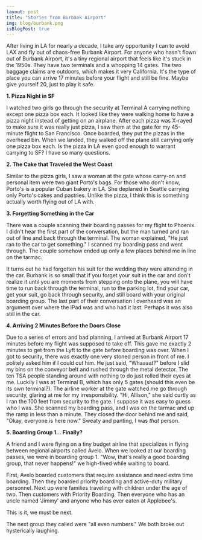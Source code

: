 ```yaml
---
layout: post
title: "Stories from Burbank Airport"
img: blog/burbank.png
isBlogPost: true
---
```


After living in LA for nearly a decade, I take any opportunity I can to avoid LAX and fly out of chaos-free Burbank Airport. For anyone who hasn't flown out of Burbank Airport, it's a tiny regional airport that feels like it's stuck in the 1950s. They have two terminals and a whopping 14 gates. The two baggage claims are outdoors, which makes it very California. It's the type of place you can arrive 17 minutes before your flight and still be fine. Maybe give yourself 20, just to play it safe.

**1. Pizza Night in SF**

I watched two girls go through the security at Terminal A carrying nothing except one pizza box each. It looked like they were walking home to have a pizza night instead of getting on an airplane. After each pizza was X-rayed to make sure it was really just pizza, I saw them at the gate for my 45-minute flight to San Francisco. Once boarded, they put the pizzas in the overhead bin. When we landed, they walked off the plane still carrying only one pizza box each. Is the pizza in LA even good enough to warrant carrying to SF? I have so many questions.

**2. The Cake that Traveled the West Coast**

Similar to the pizza girls, I saw a woman at the gate whose carry-on and personal item were two giant Porto's bags. For those who don't know, Porto's is a popular Cuban bakery in LA. She deplaned in Seattle carrying only Porto's cakes and pastries. Unlike the pizza, I think this is something actually worth flying out of LA with.

**3. Forgetting Something in the Car**

There was a couple scanning their boarding passes for my flight to Phoenix. I didn't hear the first part of the conversation, but the man turned and ran out of line and back through the terminal. The woman explained, "He just ran to the car to get something." I scanned my boarding pass and went through. The couple somehow ended up only a few places behind me in line on the tarmac. 

It turns out he had forgotten his suit for the wedding they were attending in the car. Burbank is so small that if you forget your suit in the car and don't realize it until you are moments from stepping onto the plane, you will have time to run back through the terminal, run to the parking lot, find your car, get your suit, go back through security, and still board with your original boarding group. The last part of their conversation I overheard was an argument over where the iPad was and who had it last. Perhaps it was also still in the car.

**4. Arriving 2 Minutes Before the Doors Close**

Due to a series of errors and bad planning, I arrived at Burbank Airport 17 minutes before my flight was supposed to take off. This gave me exactly 2 minutes to get from the Lyft to the gate before boarding was over. When I got to security, there was exactly one very stoned person in front of me. I politely asked him if I could cut him. He just said, "Whaaaat?" before I slid my bins on the conveyor belt and rushed through the metal detector. The ten TSA people standing around with nothing to do just rolled their eyes at me. Luckily I was at Terminal B, which has only 5 gates (should this even be its own terminal?). The airline worker at the gate watched me go through security, glaring at me for my irresponsibility. "Hi, Allison," she said curtly as I ran the 100 feet from security to the gate. I suppose it was easy to guess who I was. She scanned my boarding pass, and I was on the tarmac and up the ramp in less than a minute. They closed the door behind me and said, "Okay, everyone is here now." Sweaty and panting, I was *that* person.

**5. Boarding Group 1... Finally?**

A friend and I were flying on a tiny budget airline that specializes in flying between regional airports called Avelo. When we looked at our boarding passes, we were in boarding group 1. "Wow, that's really a good boarding group, that never happens!" we high-fived while waiting to board.

First, Avelo boarded customers that require assistance and need extra time boarding. Then they boarded priority boarding and active-duty military personnel. Next up were families traveling with children under the age of two. Then customers with Priority Boarding. Then everyone who has an uncle named 'Jimmy' and anyone who has ever eaten at Applebee's.

This is it, we must be next.

The next group they called were "all even numbers." We both broke out hysterically laughing.